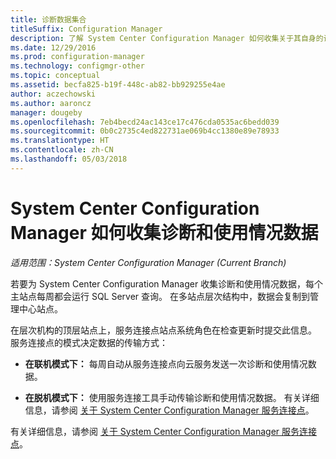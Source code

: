 ```yaml
---
title: 诊断数据集合
titleSuffix: Configuration Manager
description: 了解 System Center Configuration Manager 如何收集关于其自身的诊断和使用情况数据。
ms.date: 12/29/2016
ms.prod: configuration-manager
ms.technology: configmgr-other
ms.topic: conceptual
ms.assetid: becfa825-b19f-448c-ab82-bb929255e4ae
author: aczechowski
ms.author: aaroncz
manager: dougeby
ms.openlocfilehash: 7eb4becd24ac143ce17c476cda0535ac6bedd039
ms.sourcegitcommit: 0b0c2735c4ed822731ae069b4cc1380e89e78933
ms.translationtype: HT
ms.contentlocale: zh-CN
ms.lasthandoff: 05/03/2018
---
```

# <a name="how-diagnostics-and-usage-data-is-collected-by-system-center-configuration-manager"></a>System Center Configuration Manager 如何收集诊断和使用情况数据

*适用范围：System Center Configuration Manager (Current Branch)*

若要为 System Center Configuration Manager 收集诊断和使用情况数据，每个主站点每周都会运行 SQL Server 查询。 在多站点层次结构中，数据会复制到管理中心站点。  

在层次机构的顶层站点上，服务连接点站点系统角色在检查更新时提交此信息。 服务连接点的模式决定数据的传输方式：  

-   **在联机模式下：** 每周自动从服务连接点向云服务发送一次诊断和使用情况数据。  

-   **在脱机模式下：** 使用服务连接工具手动传输诊断和使用情况数据。 有关详细信息，请参阅 [关于 System Center Configuration Manager 服务连接点](../../../core/servers/manage/use-the-service-connection-tool.md)。  

有关详细信息，请参阅 [关于 System Center Configuration Manager 服务连接点](../../../core/servers/deploy/configure/about-the-service-connection-point.md)。  
